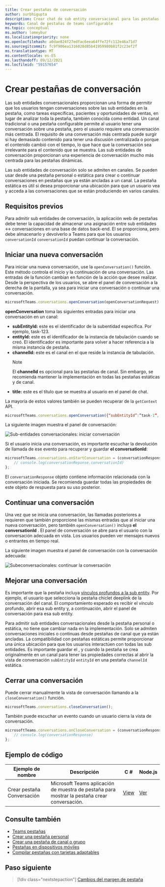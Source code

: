 ```yaml
---
title: Crear pestañas de conversación
author: surbhigupta
description: Crear chat de sub entity conversacional para las pestañas del canal
keywords: Canal de pestañas de teams configurable
ms.topic: conceptual
ms.author: lomeybur
ms.localizationpriority: none
ms.openlocfilehash: a0dae824f27edfac6eea64ffe72fc112e46a71d7
ms.sourcegitcommit: fc9f906ea1316028d85b41959980b81f2c23ef2f
ms.translationtype: MT
ms.contentlocale: es-ES
ms.lasthandoff: 09/12/2021
ms.locfileid: "59157654"
---
```

# <a name="create-conversational-tabs"></a>Crear pestañas de conversación

Las sub entidades conversacionales proporcionan una forma de permitir que los usuarios tengan conversaciones sobre las sub entidades en la pestaña, como tareas específicas, pacientes y oportunidades de ventas, en lugar de analizar toda la pestaña, también conocida como entidad. Un canal tradicional o una pestaña configurable permite al usuario tener una conversación sobre una pestaña, pero el usuario requiere una conversación más centrada. El requisito de una conversación más centrada puede surgir si hay demasiado contenido para tener una discusión centralizada o porque el contenido cambió con el tiempo, lo que hace que la conversación sea irrelevante para el contenido que se muestra. Las sub entidades de conversación proporcionan una experiencia de conversación mucho más centrada para las pestañas dinámicas.

Las sub entidades de conversación solo se admiten en canales. Se pueden usar desde una pestaña personal o estática para crear o continuar conversaciones en pestañas que ya están ancladas a un canal. La pestaña estática es útil si desea proporcionar una ubicación para que un usuario vea y acceda a las conversaciones que se están produciendo en varios canales.

## <a name="prerequisites"></a>Requisitos previos

Para admitir sub entidades de conversación, la aplicación web de pestañas debe tener la capacidad de almacenar una asignación entre sub entidades ↔ conversaciones en una base de datos back-end. El se proporciona, pero debe almacenarlo y devolverlo a Teams para que los usuarios `conversationId` `conversationId` puedan continuar la conversación.

## <a name="start-a-new-conversation"></a>Iniciar una nueva conversación

Para iniciar una nueva conversación, use la `openConversation()` función. Este método controla el inicio y la continuación de una conversación. Las entradas de la función cambian en función de la acción que desee realizar. Desde la perspectiva de los usuarios, se abre el panel de conversación a la derecha de la pantalla, ya sea para iniciar una conversación o continuar una conversación.

``` javascript
microsoftTeams.conversations.openConversation(openConversationRequest);
```

**openConversation** toma las siguientes entradas para iniciar una conversación en un canal:

* **subEntityId:** este es el identificador de la subentidad específica. Por ejemplo, task-123.
* **entityId:** este es el identificador de la instancia de tabulación cuando se creó. El identificador es importante para volver a hacer referencia a la misma instancia de pestaña.
* **channelId:** este es el canal en el que reside la instancia de tabulación.
   > [!NOTE]
   > El **channelId** es opcional para las pestañas de canal. Sin embargo, se recomienda mantener la implementación en todas las pestañas estáticas y de canal.
* **title:** este es el título que se muestra al usuario en el panel de chat.

La mayoría de estos valores también se pueden recuperar de la `getContext` API.

```javascript
microsoftTeams.conversations.openConversation({“subEntityId”:”task-1”, “entityId”: “tabInstanceId-1”, “channelId”: ”19:baa6e71f65b948d189bf5c892baa8e5a@thread.skype”, “title”: "Task Title”});
```

La siguiente imagen muestra el panel de conversación:

![Sub-entidades conversacionales: iniciar conversación](~/assets/images/tabs/conversational-subentities/start-conversation.png)

Si el usuario inicia una conversación, es importante escuchar la devolución de llamada de ese evento para recuperar y guardar **el conversationId**:

```javascript
microsoftTeams.conversations.onStartConversation = (conversationResponse) => {
    // console.log(conversationReponse.conversationId)
};
```

El `conversationResponse` objeto contiene información relacionada con la conversación iniciada. Se recomienda guardar todas las propiedades de este objeto de respuesta para su uso posterior.

## <a name="continue-a-conversation"></a>Continuar una conversación

Una vez que se inicia una conversación, las llamadas posteriores a requieren que también proporcione las mismas entradas que al iniciar una nueva conversación, pero también `openConversation()` incluya **el conversationId** [](#start-a-new-conversation). El panel de conversación se abre para el usuario con la conversación adecuada en vista. Los usuarios pueden ver mensajes nuevos o entrantes en tiempo real.

La siguiente imagen muestra el panel de conversación con la conversación adecuada:

![Subeconversacionales: continuar la conversación](~/assets/images/tabs/conversational-subentities/continue-conversation.png)

## <a name="enhance-a-conversation"></a>Mejorar una conversación

Es importante que la pestaña incluya [vínculos profundos a la sub entity](~/concepts/build-and-test/deep-links.md). Por ejemplo, el usuario que selecciona la pestaña chiclet deeplink de la conversación del canal. El comportamiento esperado es recibir el vínculo profundo, abrir esa sub entity y, a continuación, abrir el panel de conversación para esa sub entity.

Para admitir sub entidades conversacionales desde la pestaña personal o estática, no tiene que cambiar nada en la implementación. Solo se admiten conversaciones iniciales o continuas desde pestañas de canal que ya están ancladas. La compatibilidad con pestañas estáticas permite proporcionar una única ubicación para que los usuarios interactúen con todas las sub entidades. Es importante guardar el , y cuando la pestaña se crea originalmente en un canal para tener las propiedades correctas al abrir la vista de conversación `subEntityId` `entityId` en una pestaña `channelId` estática.

## <a name="close-a-conversation"></a>Cerrar una conversación

Puede cerrar manualmente la vista de conversación llamando a la `closeConversation()` función.

```javascript
microsoftTeams.conversations.closeConversation();
```

También puede escuchar un evento cuando un usuario cierra la vista de conversación.

```javascript
microsoftTeams.conversations.onCloseConversation = (conversationResponse) => {
    // console.log(conversationResponse)
};
```

## <a name="code-sample"></a>Ejemplo de código

| Ejemplo de nombre | Descripción | C # |Node.js|
|-------------|-------------|------|----|
|Crear pestaña Conversación| Microsoft Teams aplicación de muestra de pestaña para mostrar la pestaña crear conversación. | [View](https://github.com/OfficeDev/Microsoft-Teams-Samples/tree/main/samples/tab-conversations/csharp) |  [Ver](https://github.com/OfficeDev/Microsoft-Teams-Samples/tree/main/samples/tab-conversations/nodejs) |

## <a name="see-also"></a>Consulte también

* [Teams pestañas](~/tabs/what-are-tabs.md)
* [Crear una pestaña personal](~/tabs/how-to/create-personal-tab.md)
* [Crear una pestaña de canal o grupo](~/tabs/how-to/create-channel-group-tab.md)
* [Pestañas en dispositivos móviles](~/tabs/design/tabs-mobile.md)
* [Compilar pestañas con tarjetas adaptables](~/tabs/how-to/build-adaptive-card-tabs.md)

## <a name="next-step"></a>Paso siguiente

> [!div class="nextstepaction"]
> [Cambios del margen de pestaña](~/resources/removing-tab-margins.md)